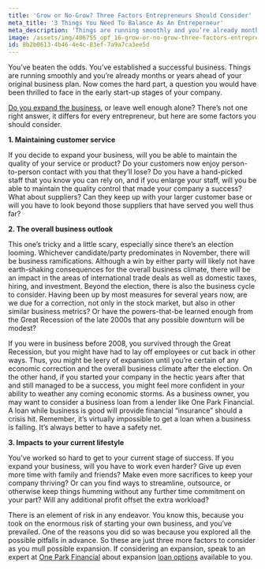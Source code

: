 ```yaml
---
title: 'Grow or No-Grow? Three Factors Entrepreneurs Should Consider'
meta_title: '3 Things You Need To Balance As An Entreperneur'
meta_description: 'Things are running smoothly and you’re already months or years ahead of your original business plan. Now comes the hard part, a question you would have been thrilled to face in the early start-up stages of your company.'
image: /assets/img/406755_opf_16-grow-or-no-grow-three-factors-entrepreneurs-should-consider.png
id: 8b2b0613-4b46-4e4c-83ef-7a9a7ca3ee5d
---
```

You’ve beaten the odds. You’ve established a successful business. Things are running smoothly and you’re already months or years ahead of your original business plan. Now comes the hard part, a question you would have been thrilled to face in the early start-up stages of your company.

[Do you expand the business](https://www.oneparkfinancial.com/blog/5-questions-ask-expand-business), or leave well enough alone? There’s not one right answer, it differs for every entrepreneur, but here are some factors you should consider.

<strong>1. Maintaining customer service</strong>

If you decide to expand your business, will you be able to maintain the quality of your service or product? Do your customers now enjoy person-to-person contact with you that they’ll lose? Do you have a hand-picked staff that you know you can rely on, and if you enlarge your staff, will you be able to maintain the quality control that made your company a success? What about suppliers? Can they keep up with your larger customer base or will you have to look beyond those suppliers that have served you well thus far?

<strong>2. The overall business outlook</strong>

This one’s tricky and a little scary, especially since there’s an election looming. Whichever candidate/party predominates in November, there will be business ramifications. Although a win by either party will likely not have earth-shaking consequences for the overall business climate, there will be an impact in the areas of international trade deals as well as domestic taxes, hiring, and investment. Beyond the election, there is also the business cycle to consider. Having been up by most measures for several years now, are we due for a correction, not only in the stock market, but also in other similar business metrics? Or have the powers-that-be learned enough from the Great Recession of the late 2000s that any possible downturn will be modest?

If you were in business before 2008, you survived through the Great Recession, but you might have had to lay off employees or cut back in other ways. Thus, you might be leery of expansion until you’re certain of any economic correction and the overall business climate after the election. On the other hand, if you started your company in the hectic years after that and still managed to be a success, you might feel more confident in your ability to weather any coming economic storms. As a business owner, you may want to consider a business loan from a lender like One Park Financial. A loan while business is good will provide financial “insurance” should a crisis hit. Remember, it’s virtually impossible to get a loan when a business is failing. It’s always better to have a safety net.  

<strong>3. Impacts to your current lifestyle</strong>

You’ve worked so hard to get to your current stage of success. If you expand your business, will you have to work even harder? Give up even more time with family and friends? Make even more sacrifices to keep your company thriving? Or can you find ways to streamline, outsource, or otherwise keep things humming without any further time commitment on your part? Will any additional profit offset the extra workload?

There is an element of risk in any endeavor. You know this, because you took on the enormous risk of starting your own business, and you’ve prevailed. One of the reasons you did so was because you explored all the possible pitfalls in advance. So these are just three more factors to consider as you mull possible expansion. If considering an expansion, speak to an expert at [One Park Financial](https://www.oneparkfinancial.com/) about expansion [loan options](https://www.oneparkfinancial.com/pre-qualification) available to you.